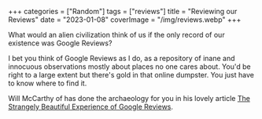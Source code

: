 +++
categories = ["Random"]
tags = ["reviews"]
title = "Reviewing our Reviews"
date = "2023-01-08"
coverImage = "/img/reviews.webp"
+++

What would an alien civilization think of us if the only record of our existence was Google Reviews?

<!--more-->

I bet you think of Google Reviews as I do, as a repository of inane and innocuous observations mostly about places no one cares about. You'd be right to a large extent but there's gold in that online dumpster. You just have to know where to find it.

Will McCarthy of has done the archaeology for you in his lovely article 
<a target="_blank" href="https://longreads.com/2023/01/03/the-strangely-beautiful-experience-of-google-reviews/?mc_cid=1b828f9e04&mc_eid=dea04c20ed">The Strangely Beautiful Experience of Google Reviews</a>.
